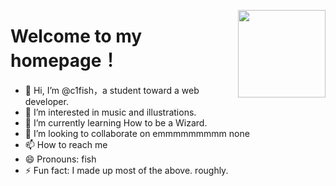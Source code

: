 <img src="https://avatars.githubusercontent.com/u/128889028?v=4" width="140" align="right"></img>
# Welcome to my homepage！
- 👋 Hi, I’m @c1fish，a student toward a web developer. 
- 👀 I’m interested in music and illustrations.
- 🌱 I’m currently learning How to be a Wizard.
- 💞️ I’m looking to collaborate on emmmmmmmmm none
- 📫 How to reach me 
- 😄 Pronouns: fish
- ⚡ Fun fact: I made up most of the above. roughly.

<!---
c1fish/c1fish is a ✨ special ✨ repository because its `README.md` (this file) appears on your GitHub profile.
You can click the Preview link to take a look at your changes.
--->
